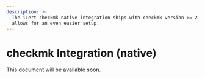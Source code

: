 ```yaml
---
description: >-
  The iLert checkmk native integration ships with checkmk version >= 2.0.0 and
  allows for an even easier setup.
---
```


# checkmk Integration \(native\)

This document will be available soon.

